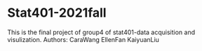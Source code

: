 # Stat401-2021fall
This is the final project of group4 of stat401-data acquisition and visulization.
Authors:
CaraWang
EllenFan
KaiyuanLiu
